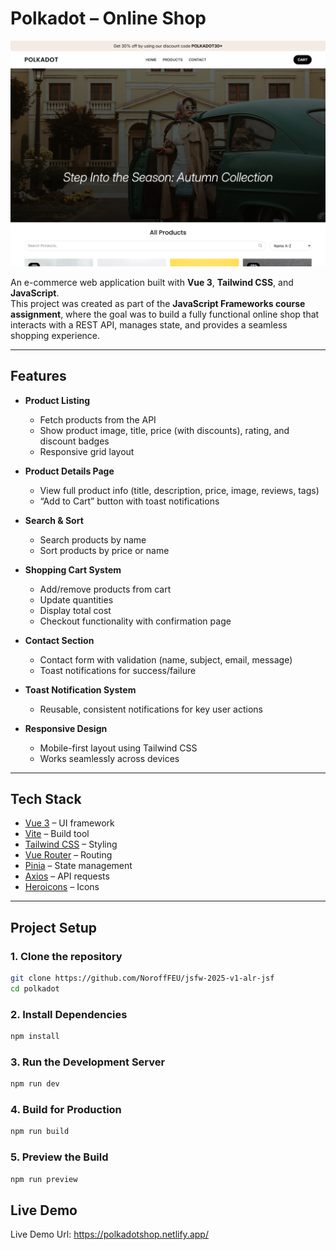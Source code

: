 # Polkadot – Online Shop

![Homepage Screenshot](/public/Polkadot.PNG)

An e-commerce web application built with **Vue 3**, **Tailwind CSS**, and **JavaScript**.  
This project was created as part of the **JavaScript Frameworks course assignment**, where the goal was to build a fully functional online shop that interacts with a REST API, manages state, and provides a seamless shopping experience.

---

## Features

- **Product Listing**  
  - Fetch products from the API  
  - Show product image, title, price (with discounts), rating, and discount badges  
  - Responsive grid layout  

- **Product Details Page**  
  - View full product info (title, description, price, image, reviews, tags)  
  - “Add to Cart” button with toast notifications  

- **Search & Sort**  
  - Search products by name  
  - Sort products by price or name  

- **Shopping Cart System**  
  - Add/remove products from cart  
  - Update quantities  
  - Display total cost  
  - Checkout functionality with confirmation page  

- **Contact Section**  
  - Contact form with validation (name, subject, email, message)  
  - Toast notifications for success/failure  

- **Toast Notification System**  
  - Reusable, consistent notifications for key user actions  

- **Responsive Design**  
  - Mobile-first layout using Tailwind CSS  
  - Works seamlessly across devices  

---

## Tech Stack

- [Vue 3](https://vuejs.org/) – UI framework  
- [Vite](https://vitejs.dev/) – Build tool  
- [Tailwind CSS](https://tailwindcss.com/) – Styling  
- [Vue Router](https://router.vuejs.org/) – Routing  
- [Pinia](https://pinia.vuejs.org/) – State management  
- [Axios](https://axios-http.com/) – API requests  
- [Heroicons](https://heroicons.com/) – Icons  

---

## Project Setup

### 1. Clone the repository
```bash
git clone https://github.com/NoroffFEU/jsfw-2025-v1-alr-jsf
cd polkadot
```

### 2. Install Dependencies
```bash
npm install
```

### 3. Run the Development Server
```bash
npm run dev
```

### 4. Build for Production
```bash
npm run build
```

### 5. Preview the Build
```bash
npm run preview
```
## Live Demo
Live Demo Url: https://polkadotshop.netlify.app/
